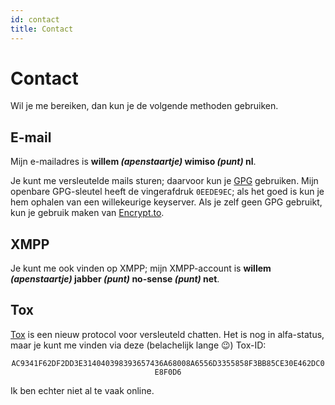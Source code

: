 ```yaml
---
id: contact
title: Contact
---
```


Contact
=======

Wil je me bereiken, dan kun je de volgende methoden gebruiken.

E-mail
------

Mijn e-mailadres is **willem *(apenstaartje)* wimiso *(punt)* nl**.

Je kunt me versleutelde mails sturen; daarvoor kun je [GPG](https://www.gnupg.org/) gebruiken. Mijn openbare GPG-sleutel heeft de vingerafdruk <code>0EEDE9EC</code>; als het goed is kun je hem ophalen van een willekeurige keyserver. Als je zelf geen GPG gebruikt, kun je gebruik maken van [Encrypt.to](https://encrypt.to/0x0eede9ec).

XMPP
----

Je kunt me ook vinden op XMPP; mijn XMPP-account is **willem *(apenstaartje)* jabber *(punt)* no-sense *(punt)* net**.

Tox
---

[Tox](http://tox.im) is een nieuw protocol voor versleuteld chatten. Het is nog in alfa-status, maar je kunt me vinden via deze (belachelijk lange 😉) Tox-ID:

<center><code>AC9341F62DF2DD3E314040398393657436A68008A6556D3355858F3BB85CE30E462DC0E8F0D6</code></center>

Ik ben echter niet al te vaak online.
